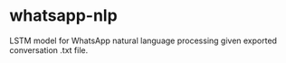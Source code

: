 # whatsapp-nlp
LSTM model for WhatsApp natural language processing given exported conversation .txt file.

